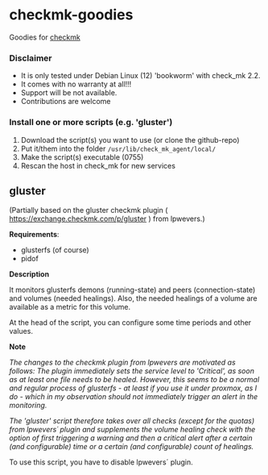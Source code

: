 # checkmk-goodies
Goodies for [checkmk](https://checkmk.com)

### Disclaimer
- It is only tested under Debian Linux (12) 'bookworm' with check_mk 2.2.
- It comes with no warranty at all!!!
- Support will be not available.
- Contributions are welcome

### Install one or more scripts (e.g. 'gluster')
1. Download the script(s) you want to use (or clone the github-repo)
2. Put it/them into the folder `/usr/lib/check_mk_agent/local/` 
3. Make the script(s) executable (0755)
4. Rescan the host in check_mk for new services

## gluster
(Partially based on the gluster checkmk plugin ( https://exchange.checkmk.com/p/gluster ) from lpwevers.)

__Requirements__:
- glusterfs (of course)
- pidof

__Description__

It monitors glusterfs demons (running-state) and peers (connection-state) and volumes (needed healings).
Also, the needed healings of a volume are available as a metric for this volume.

At the head of the script, you can configure some time periods and other values.

__Note__

*The changes to the checkmk plugin from lpwevers are motivated as follows: The plugin immediately sets the service level to 'Critical', as soon as at least one file needs to be healed.*
*However, this seems to be a normal and regular process of glusterfs - at least if you use it under proxmox, as I do - which in my observation should not immediately trigger an alert in the monitoring.*

*The 'gluster' script therefore takes over all checks (except for the quotas) from lpwevers´ plugin and supplements the volume healing check with the option of first triggering a warning and then a critical alert after a certain (and configurable) time or a certain (and configurable) count of healings.*

To use this script, you have to disable lpwevers´ plugin.
